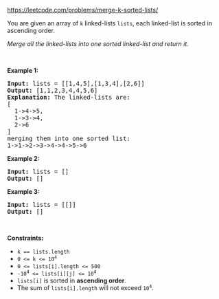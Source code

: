 https://leetcode.com/problems/merge-k-sorted-lists/

<div class="content__u3I1 question-content__JfgR"><div><p>You are given an array of <code>k</code> linked-lists <code>lists</code>, each linked-list is sorted in ascending order.</p>

<p><em>Merge all the linked-lists into one sorted linked-list and return it.</em></p>

<p>&nbsp;</p>
<p><strong>Example 1:</strong></p>

<pre><strong>Input:</strong> lists = [[1,4,5],[1,3,4],[2,6]]
<strong>Output:</strong> [1,1,2,3,4,4,5,6]
<strong>Explanation:</strong> The linked-lists are:
[
  1-&gt;4-&gt;5,
  1-&gt;3-&gt;4,
  2-&gt;6
]
merging them into one sorted list:
1-&gt;1-&gt;2-&gt;3-&gt;4-&gt;4-&gt;5-&gt;6
</pre>

<p><strong>Example 2:</strong></p>

<pre><strong>Input:</strong> lists = []
<strong>Output:</strong> []
</pre>

<p><strong>Example 3:</strong></p>

<pre><strong>Input:</strong> lists = [[]]
<strong>Output:</strong> []
</pre>

<p>&nbsp;</p>
<p><strong>Constraints:</strong></p>

<ul>
	<li><code>k == lists.length</code></li>
	<li><code>0 &lt;= k &lt;= 10<sup>4</sup></code></li>
	<li><code>0 &lt;= lists[i].length &lt;= 500</code></li>
	<li><code>-10<sup>4</sup> &lt;= lists[i][j] &lt;= 10<sup>4</sup></code></li>
	<li><code>lists[i]</code> is sorted in <strong>ascending order</strong>.</li>
	<li>The sum of <code>lists[i].length</code> will not exceed <code>10<sup>4</sup></code>.</li>
</ul>
</div></div>
